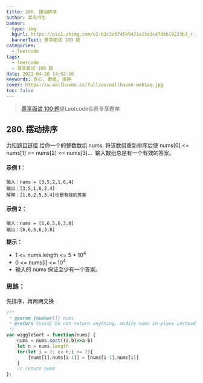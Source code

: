 ```yaml
---
title: 280. 摆动排序
author: 菜鸟书生
banner:
  type: img
  bgurl: https://pic1.zhimg.com/v2-b3c2c6745b9421a13a3c4706b19223b3_r.jpg
  bannerText: 尊享面试 100 题
categories:
  - leetcode
tags:
  - leetcode
  - 尊享面试 100 题
date: 2023-04-20 14:32:16
keywords: 贪心, 数组, 排序
cover: https://w.wallhaven.cc/full/we/wallhaven-we61wq.jpg
toc: false
---
```

> [尊享面试 100 题](https://dwmorning.github.io/leetcodeVipInterview)是Leetcode会员专享题单

## 280. 摆动排序
[力扣题目链接](https://leetcode.cn/problems/wiggle-sort/?envType=study-plan-v2&id=premium-algo-100)
给你一个的整数数组 nums, 将该数组重新排序后使 nums[0] <= nums[1] >= nums[2] <= nums[3]... 
输入数组总是有一个有效的答案。

#### **示例 1：**
```
输入：nums = [3,5,2,1,6,4]
输出：[3,5,1,6,2,4]
解释：[1,6,2,5,3,4]也是有效的答案
```
#### **示例 2：**
```
输入：nums = [6,6,5,6,3,8]
输出：[6,6,5,6,3,8]
```

**提示：**
* 1 <= nums.length <= 5 * 10<sup>4</sup>
* 0 <= nums[i] <= 10<sup>4</sup>
* 输入的 nums 保证至少有一个答案。

### 思路：
先排序，再两两交换

```javascript
/**
 * @param {number[]} nums
 * @return {void} Do not return anything, modify nums in-place instead.
 */
var wiggleSort = function(nums) {
    nums = nums.sort((a,b)=>a-b)
    let n = nums.length
    for(let i = 2; i< n;i += 2){
        [nums[i],nums[i-1]] = [nums[i-1],nums[i]]
    }
    // return nums
};
```